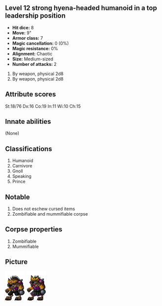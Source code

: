 ## Level 12 strong hyena-headed humanoid in a top leadership position
- **Hit dice:** 8
- **Move:** 9"
- **Armor class:** 7
- **Magic cancellation:** 0 (0%)
- **Magic resistance:** 0%
- **Alignment:** Chaotic
- **Size:** Medium-sized
- **Number of attacks:** 2
1. By weapon, physical 2d8
2. By weapon, physical 2d8
## Attribute scores
St:18/76 Dx:16 Co:19 In:11 Wi:10 Ch:15
## Innate abilities
(None)
## Classifications
1. Humanoid
2. Carnivore
3. Gnoll
4. Speaking
5. Prince
## Notable
1. Does not eschew cursed items
2. Zombifiable and mummifiable corpse
## Corpse properties
1. Zombifiable
2. Mummifiable
## Picture
![Gnoll king](https://github.com/hyvanmielenpelit/GnollHackTileSet/blob/main/Monsters/gnoll_king/gnoll_king.png) ![Gnoll queen](https://github.com/hyvanmielenpelit/GnollHackTileSet/blob/main/Monsters/gnoll_king/gnoll_king_female.png)
